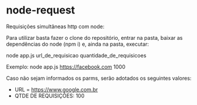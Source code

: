 # node-request
Requisições simultâneas http com node:

Para utilizar basta fazer o clone do repositório, entrar na pasta, baixar as dependências do node (npm i) e, ainda na pasta, executar:

node app.js url_de_requisicao quantidade_de_requisicoes

Exemplo:
node app.js https://facebook.com 1000

Caso não sejam informados os parms, serão adotados os seguintes valores:
- URL = https://www.google.com.br
- QTDE DE REQUISIÇÕES: 100
